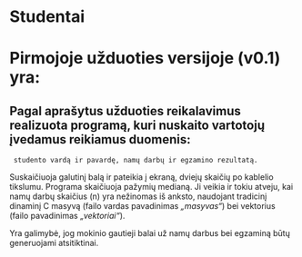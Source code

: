 # Studentai
# Pirmojoje užduoties versijoje (v0.1) yra:

## Pagal aprašytus užduoties reikalavimus realizuota programą, kuri nuskaito vartotojų įvedamus reikiamus duomenis: 
     studento vardą ir pavardę, namų darbų ir egzamino rezultatą.
     
Suskaičiuoja galutinį balą ir pateikia į ekraną, dviejų skaičių po kablelio tikslumu.
Programa skaičiuoja pažymių medianą.
          Ji veikia ir tokiu atveju, kai namų darbų skaičius (n) yra nežinomas iš anksto, naudojant tradicinį dinaminį C masyvą (failo vardas pavadinimas *„masyvas“*) bei vektorius (failo pavadinimas *„vektoriai“*).
          
Yra galimybė, jog mokinio gautieji balai už namų darbus bei egzaminą būtų generuojami atsitiktinai.

